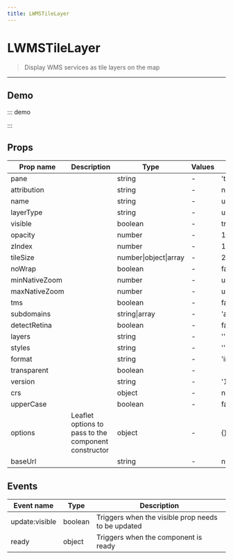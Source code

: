 ```yaml
---
title: LWMSTileLayer
---
```


# LWMSTileLayer

> Display WMS services as tile layers on the map

---

## Demo

::: demo
<template>
<l-map style="height: 350px" :zoom="zoom" :center="center">
<l-tile-layer :url="baseLayer.url" :attribution="baseLayer.attribution"></l-tile-layer>
<l-wms-tile-layer
            :key="wmsLayer.name"
            :base-url="wmsLayer.url"
            :layers="wmsLayer.layers"
            :visible="wmsLayer.visible"
            :name="wmsLayer.name"
            :attribution="wmsLayer.attribution"
            :transparent="true"
            format="image/png"
            layer-type="base">
</l-wms-tile-layer>
</l-map>
</template>

<script>
import {LMap, LTileLayer, LWMSTileLayer } from 'vue2-leaflet';

export default {
  components: {
    LMap,
    LTileLayer,
    'l-wms-tile-layer': LWMSTileLayer
  },
  data () {
    return {
      zoom: 4,
      center: [39.833333, -98.583333],
      baseLayer: {
        url: 'https://{s}.tile.openstreetmap.org/{z}/{x}/{y}.png',
        attribution:
          '&copy; <a target="_blank" href="http://osm.org/copyright">OpenStreetMap</a> contributors',
      },
      wmsLayer: {
        url: 'http://mesonet.agron.iastate.edu/cgi-bin/wms/nexrad/n0r.cgi',
        name: 'Weather Data',
        visible: true,
        format: 'image/png',
        layers: 'nexrad-n0r-900913',
        transparent: true,
        attribution: 'Weather data &copy; 2012 <a href="https://mesonet.agron.iastate.edu/docs/nexrad_mosaic/">IEM Nexrad</a>',
      }
    };
  }
}
</script>

:::

## Props

| Prop name     | Description                                          | Type                  | Values | Default      |
| ------------- | ---------------------------------------------------- | --------------------- | ------ | ------------ |
| pane          |                                                      | string                | -      | 'tilePane'   |
| attribution   |                                                      | string                | -      | null         |
| name          |                                                      | string                | -      | undefined    |
| layerType     |                                                      | string                | -      | undefined    |
| visible       |                                                      | boolean               | -      | true         |
| opacity       |                                                      | number                | -      | 1.0          |
| zIndex        |                                                      | number                | -      | 1            |
| tileSize      |                                                      | number\|object\|array | -      | 256          |
| noWrap        |                                                      | boolean               | -      | false        |
| minNativeZoom |                                                      | number                | -      | undefined    |
| maxNativeZoom |                                                      | number                | -      | undefined    |
| tms           |                                                      | boolean               | -      | false        |
| subdomains    |                                                      | string\|array         | -      | 'abc'        |
| detectRetina  |                                                      | boolean               | -      | false        |
| layers        |                                                      | string                | -      | ''           |
| styles        |                                                      | string                | -      | ''           |
| format        |                                                      | string                | -      | 'image/jpeg' |
| transparent   |                                                      | boolean               | -      |              |
| version       |                                                      | string                | -      | '1.1.1'      |
| crs           |                                                      | object                | -      | null         |
| upperCase     |                                                      | boolean               | -      | false        |
| options       | Leaflet options to pass to the component constructor | object                | -      | {}           |
| baseUrl       |                                                      | string                | -      | null         |

## Events

| Event name     | Type    | Description                                        |
| -------------- | ------- | -------------------------------------------------- |
| update:visible | boolean | Triggers when the visible prop needs to be updated |
| ready          | object  | Triggers when the component is ready               |

